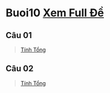 # Buoi10 [Xem Full Đề](https://github.com/LockMan04/Buoi10/blob/master/TH_Tuan10_OnTap.pdf)
## Câu 01
> [Tính Tổng](https://github.com/LockMan04/Buoi10/blob/master/Buoi10/src/Cau01/TinhTong.java)
## Câu 02
> [Tính Tổng](https://github.com/LockMan04/Buoi10/blob/master/Buoi10/src/Cau02/TinhTong.java)
